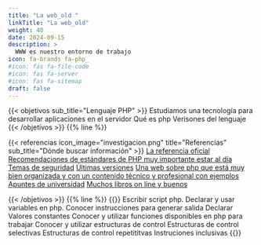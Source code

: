 ```yaml
---
title: "La web_old "
linkTitle: "La web_old"
weight: 40
date: 2024-09-15
description: >
  WWW es nuestro entorno de trabajo
icon: fa-brands fa-php_
#icon: fas fa-file-code
#icon: fas fa-server
#icon: fas fa-sitemap
draft: false
---
```


{{< objetivos sub_title="Lenguaje PHP" >}}
Estudiamos una tecnología para desarrollar aplicaciones en el servidor
Qué es php
Verisones del lenguaje
{{< /objetivos >}}
{{% line %}}

{{< referencias icon_image="investigacion.png" title="Referencias" sub_title="Dónde buscar información" >}}
[La referencia oficial](http://php.net/)
[Recomendaciones de estándares de PHP muy importante estar al día]( https://www.php-fig.org/psr/)
[Temas de seguridad](https://www.php.net/manual/es/security.php)
[Últimas versiones](https://wiki.php.net/) 
[Una web sobre php que está muy bien organizada y con un contenido técnico y profesional con ejemplos](https://diego.com.es/)
[Apuntes de universidad](http://phpdevenezuela.github.io/php-the-right-way/ )
[Muchos libros on line y buenos ](http://it-ebooks.info/) 

{{< /objetivos >}}
{{% line %}}
{{<finalidad>}}
Escribir script php.
Declarar y usar variables en php.
Conocer instrucciones para generar salida
Declarar Valores constantes
Conocer y utilizar funciones disponibles en php para trabajar
Conocer y utilizar estructuras de control
Estructuras de control selectivas
Estructuras de control repetititvas
Instruciones inclusivas
{{</finalidad>}}

